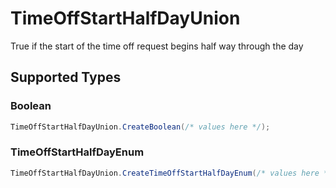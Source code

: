 # TimeOffStartHalfDayUnion

True if the start of the time off request begins half way through the day


## Supported Types

### Boolean

```csharp
TimeOffStartHalfDayUnion.CreateBoolean(/* values here */);
```

### TimeOffStartHalfDayEnum

```csharp
TimeOffStartHalfDayUnion.CreateTimeOffStartHalfDayEnum(/* values here */);
```
